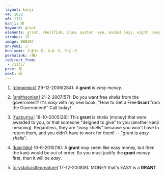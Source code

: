 ```yaml
---
layout: kanji
v4: 1052
v6: 1131
kanji: 賜
keyword: grant
elements: grant, shellfish, clam, oyster, eye, animal legs, eight, easy, sun, day, knot, piglet’s tail
strokes: 15
image: E8B39C
on-yomi: シ
kun-yomi: たまわ.る、たま.う、たも.う
permalink: /賜/
redirect_from:
 - /1131/
prev: 易
next: 尿
---
```


1) [<a href="http://kanji.koohii.com/profile/dingomick">dingomick</a>] 29-12-2006(284): A<strong> grant</strong> is <em>easy money</em>.

2) [<a href="http://kanji.koohii.com/profile/smithsonian">smithsonian</a>] 21-2-2007(57): Do you want free <em>shells</em> from the government? It&#039;s <em>easy</em> with my new book, &quot;How to Get a Free<strong> Grant</strong> from the Government!&quot; Call today!

3) [<a href="http://kanji.koohii.com/profile/fuaburisu">fuaburisu</a>] 18-10-2005(28): This<strong> grant</strong> is <em>shells</em> (money) that were awarded to you, or that someone &quot;deigned to give&quot; to you (another kanji meaning). Regardless, they are &quot;<em>easy shells</em>&quot; because you won&#039;t have to return them, and you didn&#039;t have to work for them! -- &quot;grant is <em>easy shells</em>&quot;.

4) [<a href="http://kanji.koohii.com/profile/kanjihito">kanjihito</a>] 10-6-2010(16): A<strong> grant</strong> may seem like easy money, but then the kanji would be out of order. So you must justify the<strong> grant</strong> <em>money</em> first, then it will be <em>easy</em>.

5) [<a href="http://kanji.koohii.com/profile/crystalcastlecreature">crystalcastlecreature</a>] 17-12-2008(8): MONEY that&#039;s EASY is a<strong> GRANT</strong>.

